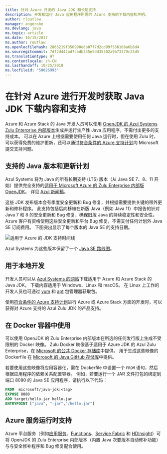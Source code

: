 ```yaml
---
title: 针对 Azure 开发的 Java JDK 和长期支持
description: 开发和运行 Java 应用程序所需的 Azure 支持的下载内容和声明。
author: rloutlaw
manager: angerobe
ms.devlang: java
ms.topic: article
ms.date: 10/15/2017
ms.author: routlaw
ms.openlocfilehash: 2865219f350990e8b07f7d2cd99f536168a6b8d4
ms.sourcegitcommit: 7df2d442ad7cbdb235e5dd35302a9b73379c23d5
ms.translationtype: HT
ms.contentlocale: zh-CN
ms.lasthandoff: 10/25/2018
ms.locfileid: "50026993"
---
```

# <a name="get-java-jdk-downloads-and-support-when-developing-for-azure"></a>在针对 Azure 进行开发时获取 Java JDK 下载内容和支持

Azure 和 Azure Stack 的 Java 开发人员可以使用 [OpenJDK 的 Azul Systems Zulu Enterprise 内部版本](https://www.azul.com/downloads/azure-only/zulu/)生成并运行生产性 Java 应用程序，不需付出更多的支持成本。 可以在 Azure 上根据需要使用任何 Java 运行时，但在使用 Zulu 时，可以获得免费的维护更新，还可以通过[符合条件的 Azure 支持计划](https://azure.microsoft.com/support/plans/)向 Microsoft 提交支持问题。

## <a name="supported-java-versions-and-update-schedule"></a>支持的 Java 版本和更新计划

Azul Systems 将为 Java 的所有长期支持 (LTS) 版本（从 Java SE 7、8、11 开始）提供完全支持的[适用于 Microsoft Azure 的 Zulu Enterprise 内部版 OpenJDK](https://www.azul.com/downloads/azure-only/zulu/)。 详见 [Azul 新闻稿](https://www.azul.com/press_release/free-java-production-support-for-microsoft-azure-azure-stack)。


这些 JDK 发布版本会有季度安全更新和 Bug 修复，并根据需要提供关键的带外更新和修补程序。  此支持包括后向移植在新版 Java（例如 Java 11）中报告的针对 Java 7 和 8 的安全更新和 Bug 修复，确保旧版 Java 的持续稳定性和安全性。  Azure 客户有资格使用这些安全更新和平台 Bug 修复，不需支付任何计划外 Java SE 订阅费用。 下图突出显示了每个版本的 Java SE 的支持日期。

![适用于 Azure 的 JDK 支持时间线](media/azure-jdk-support.png)

Azul Systems 为这些版本保留了一个 [Java SE 路线图](https://www.azul.com/products/azul_support_roadmap/)。

## <a name="use-for-local-development"></a>用于本地开发 

开发人员可以从 [Azul Systems 的网站](https://www.azul.com/downloads/azure-only/zulu/)下载适用于 Azure 和 Azure Stack 的 Java JDK。 下载内容适用于 Windows、Linux 和 macOS。 在 Linux 上工作的开发人员也可通过 [yum](https://www.azul.com/downloads/azure-only/zulu/#yum-repo) 和 [apt](https://www.azul.com/downloads/azure-only/zulu/#apt-repo) 包管理器获取包。

使用[符合条件的 Azure 支持计划](https://azure.microsoft.com/support/plans/)进行 Azure 或 Azure Stack 方面的开发时，可以获得对 Azure 支持的 Azul Zulu JDK 的产品支持。

## <a name="use-in-docker-containers"></a>在 Docker 容器中使用

可以使用 OpenJDK 的 Zulu Enterprise 内部版本在所选的任何发行版上生成不受限制的 Docker 映像。 Zulu Docker 映像基于适用于 Azure JDK 的 Azul Zulu Enterprise，在 [Microsoft 的公共 Docker 存储库](https://hub.docker.com/r/microsoft/java-jdk/)中提供。 用于生成这些映像的 Dockerfile 在 [Microsoft 的 Java GitHub 存储库](https://github.com/Microsoft/java/tree/master/docker)中提供。

若要使用这些映像将应用容器化，需在 Dockerfile 中设置一个 `FROM` 语句，然后根据应用程序的依赖关系配置容器。 例如，若要运行一个 JAR 文件打包的绑定到端口 8080 的 Java SE 应用程序，请执行以下代码：

```Dockerfile
FROM  microsoft/java-jdk:<tag>
EXPOSE 8080
ADD target/hello.jar hello.jar
ENTRYPOINT ["java", "-jar","/hello.jar"]
```

## <a name="azure-service-runtime-support"></a>Azure 服务运行时支持

Azure 平台服务（例如[应用服务](/azure/app-service/containers/)、[Functions](/azure/azure-functions/functions-create-first-java-maven)、[Service Fabric](/azure/service-fabric/) 和 [HDInsight](/azure/hdinsight/)）可将 OpenJDK 的 Zulu Enterprise 内部版本（内置 Java 次要版本自动修补功能）与与安全修补程序和 Bug 修复配合使用。